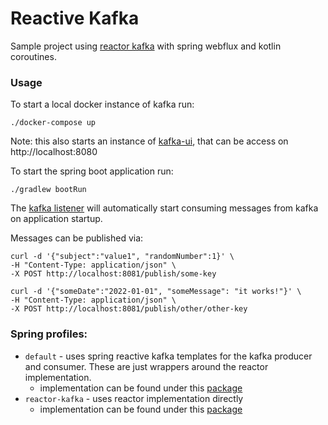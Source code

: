 # Reactive Kafka

Sample project using [reactor kafka](https://projectreactor.io/docs/kafka/release/reference/) with spring webflux and
kotlin coroutines.

### Usage

To start a local docker instance of kafka run:

```shell
./docker-compose up
```

Note: this also starts an instance of [kafka-ui](https://github.com/provectus/kafka-ui), that can be access
on http://localhost:8080

To start the spring boot application run:

```
./gradlew bootRun
```

The [kafka listener](./src/main/kotlin/com/rp199/reactivekafka/kafka/CoReactiveKafkaListener.kt) will automatically
start consuming
messages from kafka on application startup.

Messages can be published via:

```shell
curl -d '{"subject":"value1", "randomNumber":1}' \
-H "Content-Type: application/json" \
-X POST http://localhost:8081/publish/some-key
```

```shell
curl -d '{"someDate":"2022-01-01", "someMessage": "it works!"}' \
-H "Content-Type: application/json" \
-X POST http://localhost:8081/publish/other/other-key
```

### Spring profiles:

* `default` - uses spring reactive kafka templates for the kafka producer and consumer.
  These are just wrappers around the reactor implementation.
    * implementation can be found under this [package](./src/main/kotlin/com/rp199/reactivekafka/kafka/template)
* `reactor-kafka` - uses reactor implementation directly
    * implementation can be found under this [package](./src/main/kotlin/com/rp199/reactivekafka/kafka/reactor)

